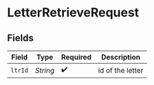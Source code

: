 # LetterRetrieveRequest


## Fields

| Field              | Type               | Required           | Description        |
| ------------------ | ------------------ | ------------------ | ------------------ |
| `ltrId`            | *String*           | :heavy_check_mark: | id of the letter   |